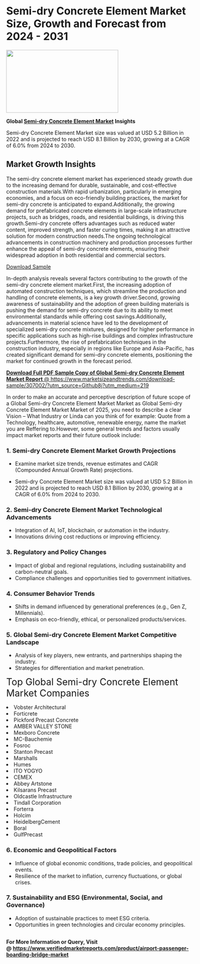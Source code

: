 <H1>Semi-dry Concrete Element Market Size, Growth and Forecast from 2024 - 2031</H1><img class="aligncenter size-medium wp-image-584254" src="https://thirdeyenews.in/wp-content/uploads/2024/09/Global-Market-Research-300x168.jpeg" alt="" width="300" height="168" /><p><strong>Global&nbsp;<a href="https://www.marketsizeandtrends.com/download-sample/307002/?utm_source=Github8j?utm_medium=219">Semi-dry Concrete Element Market</a> Insights</strong></p><p>Semi-dry Concrete Element Market size was valued at USD 5.2 Billion in 2022 and is projected to reach USD 8.1 Billion by 2030, growing at a CAGR of 6.0% from 2024 to 2030.</p><p><h2>Market Growth Insights</h2> <p>The semi-dry concrete element market has experienced steady growth due to the increasing demand for durable, sustainable, and cost-effective construction materials.With rapid urbanization, particularly in emerging economies, and a focus on eco-friendly building practices, the market for semi-dry concrete is anticipated to expand.Additionally, the growing demand for prefabricated concrete elements in large-scale infrastructure projects, such as bridges, roads, and residential buildings, is driving this growth.Semi-dry concrete offers advantages such as reduced water content, improved strength, and faster curing times, making it an attractive solution for modern construction needs.The ongoing technological advancements in construction machinery and production processes further enhance the appeal of semi-dry concrete elements, ensuring their widespread adoption in both residential and commercial sectors.</p> <p><a href="download-sample-link">Download Sample</a></p> <p>In-depth analysis reveals several factors contributing to the growth of the semi-dry concrete element market.First, the increasing adoption of automated construction techniques, which streamline the production and handling of concrete elements, is a key growth driver.Second, growing awareness of sustainability and the adoption of green building materials is pushing the demand for semi-dry concrete due to its ability to meet environmental standards while offering cost savings.Additionally, advancements in material science have led to the development of specialized semi-dry concrete mixtures, designed for higher performance in specific applications such as high-rise buildings and complex infrastructure projects.Furthermore, the rise of prefabrication techniques in the construction industry, especially in regions like Europe and Asia-Pacific, has created significant demand for semi-dry concrete elements, positioning the market for continued growth in the forecast period.</p> <p><a href="get-more-insights-link"></p><p><span class=""><strong>Download Full PDF Sample Copy of Global Semi-dry Concrete Element Market Report</strong> @ <a href="https://www.marketsizeandtrends.com/download-sample/307002/?utm_source=Github8j?utm_medium=219" target="_blank">https://www.marketsizeandtrends.com/download-sample/307002/?utm_source=Github8j?utm_medium=219</a></span></p><p>In order to make an accurate and perceptive description of future scope of a Global&nbsp;Semi-dry Concrete Element Market Market as Global&nbsp;Semi-dry Concrete Element Market Market of 2025, you need to describe a clear Vision &ndash; What Industry or Linda can you think of for example: Quote from a Technology, healthcare, automotive, renewable energy, name the market you are Reffering to.However, some general trends and factors usually impact market reports and their future outlook include:</p><h3>1.&nbsp;<strong>Semi-dry Concrete Element Market Growth Projections</strong></h3><ul><li>Examine market size trends, revenue estimates and CAGR (Compounded Annual Growth Rate) projections.</li><li><p>Semi-dry Concrete Element Market size was valued at USD 5.2 Billion in 2022 and is projected to reach USD 8.1 Billion by 2030, growing at a CAGR of 6.0% from 2024 to 2030.</p></li></ul><h3>2.&nbsp;<strong>Semi-dry Concrete Element Market Technological Advancements</strong></h3><ul><li>Integration of AI, IoT, blockchain, or automation in the industry.</li><li>Innovations driving cost reductions or improving efficiency.</li></ul><h3>3.&nbsp;<strong>Regulatory and Policy Changes</strong></h3><ul><li>Impact of global and regional regulations, including sustainability and carbon-neutral goals.</li><li>Compliance challenges and opportunities tied to government initiatives.</li></ul><h3>4.&nbsp;<strong>Consumer Behavior Trends</strong></h3><ul><li>Shifts in demand influenced by generational preferences (e.g., Gen Z, Millennials).</li><li>Emphasis on eco-friendly, ethical, or personalized products/services.</li></ul><h3>5.&nbsp;<strong>Global Semi-dry Concrete Element Market Competitive Landscape</strong></h3><ul><li>Analysis of key players, new entrants, and partnerships shaping the industry.</li><li>Strategies for differentiation and market penetration.</li></ul><p data-pm-slice="1 1 []"><span style="color: inherit; font-family: inherit; font-size: 25px;">Top Global Semi-dry Concrete Element Market Companies</span></p><div class="" data-test-id=""><p><li>Vobster Architectural</li><li> Forticrete</li><li> Pickford Precast Concrete</li><li> AMBER VALLEY STONE</li><li> Mexboro Concrete</li><li> MC-Bauchemie</li><li> Fosroc</li><li> Stanton Precast</li><li> Marshalls</li><li> Humes</li><li> ITO YOGYO</li><li> CEMEX</li><li> Abbey Artstone</li><li> Kilsarans Precast</li><li> Oldcastle Infrastructure</li><li> Tindall Corporation</li><li> Forterra</li><li> Holcim</li><li> HeidelbergCement</li><li> Boral</li><li> GulfPrecast</li></p></div><h3>6.&nbsp;<strong>Economic and Geopolitical Factors</strong></h3><ul><li>Influence of global economic conditions, trade policies, and geopolitical events.</li><li>Resilience of the market to inflation, currency fluctuations, or global crises.</li></ul><h3>7.&nbsp;<strong>Sustainability and ESG (Environmental, Social, and Governance)</strong></h3><ul><li>Adoption of sustainable practices to meet ESG criteria.</li><li>Opportunities in green technologies and circular economy principles.</li></ul><h2><strong style="font-size: 14px;">For More Information or Query, Visit @&nbsp;</strong><a style="background-color: #ffffff; font-size: 14px;" href="https://www.marketsizeandtrends.com/report/semi-dry-concrete-element-market/" target="_blank">https://www.verifiedmarketreports.com/product/airport-passenger-boarding-bridge-market</a></h2>
